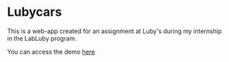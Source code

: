 # Lubycars

This is a web-app created for an assignment at Luby's during my internship in the LabLuby program.

You can access the demo [here](https://jenrykster.github.io/lubycars/)
